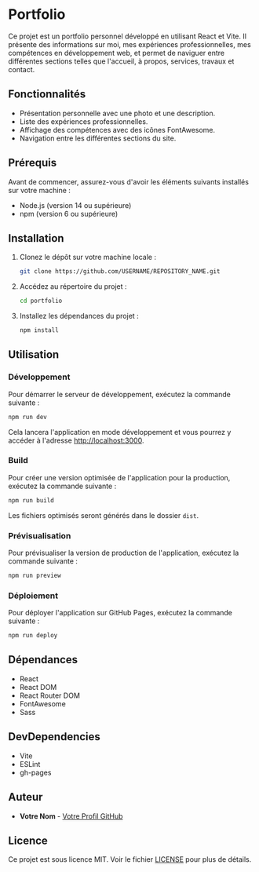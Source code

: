 # Portfolio

Ce projet est un portfolio personnel développé en utilisant React et Vite. Il présente des informations sur moi, mes expériences professionnelles, mes compétences en développement web, et permet de naviguer entre différentes sections telles que l'accueil, à propos, services, travaux et contact.

## Fonctionnalités

- Présentation personnelle avec une photo et une description.
- Liste des expériences professionnelles.
- Affichage des compétences avec des icônes FontAwesome.
- Navigation entre les différentes sections du site.

## Prérequis

Avant de commencer, assurez-vous d'avoir les éléments suivants installés sur votre machine :

- Node.js (version 14 ou supérieure)
- npm (version 6 ou supérieure)

## Installation

1. Clonez le dépôt sur votre machine locale :

   ```bash
   git clone https://github.com/USERNAME/REPOSITORY_NAME.git
   ```

2. Accédez au répertoire du projet :

   ```bash
   cd portfolio
   ```

3. Installez les dépendances du projet :

   ```bash
   npm install
   ```

## Utilisation

### Développement

Pour démarrer le serveur de développement, exécutez la commande suivante :

```bash
npm run dev
```

Cela lancera l'application en mode développement et vous pourrez y accéder à l'adresse [http://localhost:3000](http://localhost:3000).

### Build

Pour créer une version optimisée de l'application pour la production, exécutez la commande suivante :

```bash
npm run build
```

Les fichiers optimisés seront générés dans le dossier `dist`.

### Prévisualisation

Pour prévisualiser la version de production de l'application, exécutez la commande suivante :

```bash
npm run preview
```

### Déploiement

Pour déployer l'application sur GitHub Pages, exécutez la commande suivante :

```bash
npm run deploy
```

## Dépendances

- React
- React DOM
- React Router DOM
- FontAwesome
- Sass

## DevDependencies

- Vite
- ESLint
- gh-pages

## Auteur

- **Votre Nom** - [Votre Profil GitHub](https://github.com/USERNAME)

## Licence

Ce projet est sous licence MIT. Voir le fichier [LICENSE](LICENSE) pour plus de détails.
